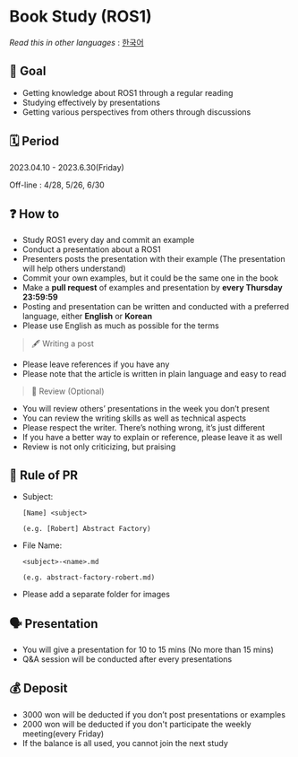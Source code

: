 # Book Study (ROS1)

 *Read this in other languages* : [한국어](README_ko.md)

## 📝 Goal

* Getting knowledge about ROS1 through a regular reading
* Studying effectively by presentations
* Getting various perspectives from others through discussions

## 🗓 Period

2023.04.10 - 2023.6.30(Friday)

Off-line : 4/28, 5/26, 6/30

## ❓ How to

* Study ROS1 every day and commit an example
* Conduct a presentation about a ROS1
* Presenters posts the presentation with their example (The presentation will help others understand)
* Commit your own examples, but it could be the same one in the book
* Make a **pull request** of examples and presentation by **every Thursday 23:59:59**
* Posting and presentation can be written and conducted with a preferred language, either **English** or **Korean**
* Please use English as much as possible for the terms

> 🖋 Writing a post

* Please leave references if you have any
* Please note that the article is written in plain language and easy to read

> 🔖 Review (Optional)

* You will review others’ presentations in the week you don’t present
* You can review the writing skills as well as technical aspects
* Please respect the writer. There’s nothing wrong, it’s just different
* If you have a better way to explain or reference, please leave it as well
* Review is not only criticizing, but praising

## 💾 Rule of PR

* Subject:
  ```
  [Name] <subject>

  (e.g. [Robert] Abstract Factory)
  ```
* File Name:
  ```
  <subject>-<name>.md

  (e.g. abstract-factory-robert.md)
  ```
* Please add a separate folder for images

## 🗣 Presentation

* You will give a presentation for 10 to 15 mins (No more than 15 mins)
* Q&A session will be conducted after every presentations

## 💰 Deposit

* 3000 won will be deducted if you don’t post presentations or examples
* 2000 won will be deducted if you don't participate the weekly meeting(every Friday)
* If the balance is all used, you cannot join the next study
